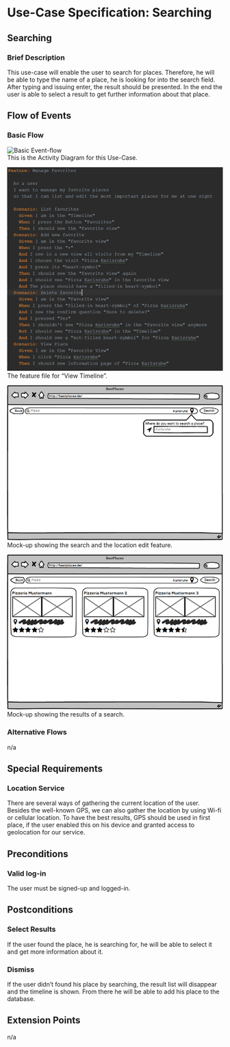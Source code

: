 # Use-Case Specification: Searching
## Searching
### Brief Description
This use-case will enable the user to search for places. Therefore, he will be able to type the name of a place, he is
looking for into the search field. After typing and issuing enter, the result should be presented. In the end the user is
able to select a result to get further information about that place.
## Flow of Events
### Basic Flow
![Basic Event-flow](SearchingFLow.png)  
This is the Activity Diagram for this Use-Case.  

![Feature](SearchingFeature.png)  
The feature file for “View Timeline”.  

![MockUp](MockUpSearchingLocation.png)  
Mock-up showing the search and the location edit feature.

![MockUp](MockUpSearchingResults.png)  
Mock-up showing the results of a search.
### Alternative Flows
n/a
## Special Requirements
### Location Service
There are several ways of gathering the current location of the user. Besides the well-known GPS, we can also
gather the location by using Wi-fi or cellular location. To have the best results, GPS should be used in first place, if
the user enabled this on his device and granted access to geolocation for our service.
## Preconditions
### Valid log-in
The user must be signed-up and logged-in.
## Postconditions
### Select Results
If the user found the place, he is searching for, he will be able to select it and get more information about it.
### Dismiss
If the user didn’t found his place by searching, the result list will disappear and the timeline is shown. From there he
will be able to add his place to the database.
## Extension Points
n/a
